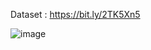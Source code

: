 Dataset : https://bit.ly/2TK5Xn5

![image](https://user-images.githubusercontent.com/97164074/224541982-bc85cc2a-45a5-4b24-9d14-e0c47e79e082.png)
